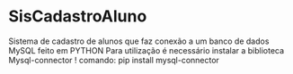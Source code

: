 # SisCadastroAluno
Sistema de cadastro de alunos que faz conexão a um banco de dados MySQL feito em PYTHON
Para utilização é necessário instalar a biblioteca Mysql-connector !
comando: pip install mysql-connector
